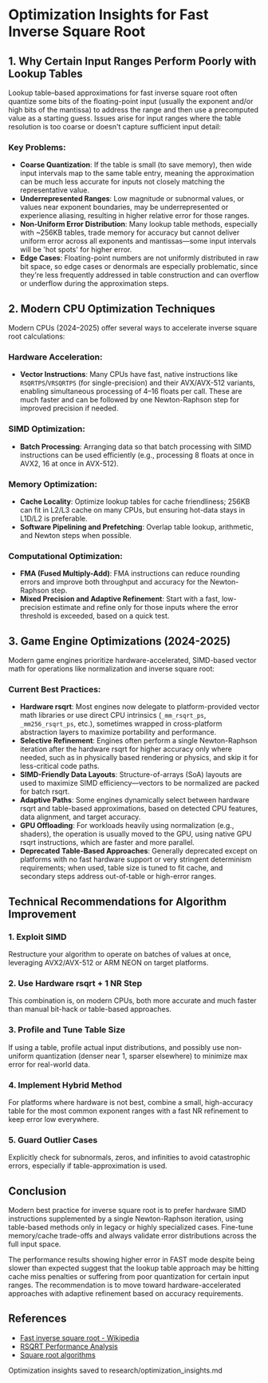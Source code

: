 # Optimization Insights for Fast Inverse Square Root

## 1. Why Certain Input Ranges Perform Poorly with Lookup Tables

Lookup table–based approximations for fast inverse square root often quantize some bits of the floating-point input (usually the exponent and/or high bits of the mantissa) to address the range and then use a precomputed value as a starting guess. Issues arise for input ranges where the table resolution is too coarse or doesn't capture sufficient input detail:

### Key Problems:
- **Coarse Quantization**: If the table is small (to save memory), then wide input intervals map to the same table entry, meaning the approximation can be much less accurate for inputs not closely matching the representative value.
- **Underrepresented Ranges**: Low magnitude or subnormal values, or values near exponent boundaries, may be underrepresented or experience aliasing, resulting in higher relative error for those ranges.
- **Non-Uniform Error Distribution**: Many lookup table methods, especially with ~256KB tables, trade memory for accuracy but cannot deliver uniform error across all exponents and mantissas—some input intervals will be 'hot spots' for higher error.
- **Edge Cases**: Floating-point numbers are not uniformly distributed in raw bit space, so edge cases or denormals are especially problematic, since they're less frequently addressed in table construction and can overflow or underflow during the approximation steps.

## 2. Modern CPU Optimization Techniques

Modern CPUs (2024–2025) offer several ways to accelerate inverse square root calculations:

### Hardware Acceleration:
- **Vector Instructions**: Many CPUs have fast, native instructions like `RSQRTPS`/`VRSQRTPS` (for single-precision) and their AVX/AVX-512 variants, enabling simultaneous processing of 4–16 floats per call. These are much faster and can be followed by one Newton-Raphson step for improved precision if needed.

### SIMD Optimization:
- **Batch Processing**: Arranging data so that batch processing with SIMD instructions can be used efficiently (e.g., processing 8 floats at once in AVX2, 16 at once in AVX-512).

### Memory Optimization:
- **Cache Locality**: Optimize lookup tables for cache friendliness; 256KB can fit in L2/L3 cache on many CPUs, but ensuring hot-data stays in L1D/L2 is preferable.
- **Software Pipelining and Prefetching**: Overlap table lookup, arithmetic, and Newton steps when possible.

### Computational Optimization:
- **FMA (Fused Multiply-Add)**: FMA instructions can reduce rounding errors and improve both throughput and accuracy for the Newton-Raphson step.
- **Mixed Precision and Adaptive Refinement**: Start with a fast, low-precision estimate and refine only for those inputs where the error threshold is exceeded, based on a quick test.

## 3. Game Engine Optimizations (2024-2025)

Modern game engines prioritize hardware-accelerated, SIMD-based vector math for operations like normalization and inverse square root:

### Current Best Practices:
- **Hardware rsqrt**: Most engines now delegate to platform-provided vector math libraries or use direct CPU intrinsics (`_mm_rsqrt_ps`, `_mm256_rsqrt_ps`, etc.), sometimes wrapped in cross-platform abstraction layers to maximize portability and performance.
- **Selective Refinement**: Engines often perform a single Newton-Raphson iteration after the hardware rsqrt for higher accuracy only where needed, such as in physically based rendering or physics, and skip it for less-critical code paths.
- **SIMD-Friendly Data Layouts**: Structure-of-arrays (SoA) layouts are used to maximize SIMD efficiency—vectors to be normalized are packed for batch rsqrt.
- **Adaptive Paths**: Some engines dynamically select between hardware rsqrt and table-based approximations, based on detected CPU features, data alignment, and target accuracy.
- **GPU Offloading**: For workloads heavily using normalization (e.g., shaders), the operation is usually moved to the GPU, using native GPU rsqrt instructions, which are faster and more parallel.
- **Deprecated Table-Based Approaches**: Generally deprecated except on platforms with no fast hardware support or very stringent determinism requirements; when used, table size is tuned to fit cache, and secondary steps address out-of-table or high-error ranges.

## Technical Recommendations for Algorithm Improvement

### 1. Exploit SIMD
Restructure your algorithm to operate on batches of values at once, leveraging AVX2/AVX-512 or ARM NEON on target platforms.

### 2. Use Hardware rsqrt + 1 NR Step
This combination is, on modern CPUs, both more accurate and much faster than manual bit-hack or table-based approaches.

### 3. Profile and Tune Table Size
If using a table, profile actual input distributions, and possibly use non-uniform quantization (denser near 1, sparser elsewhere) to minimize max error for real-world data.

### 4. Implement Hybrid Method
For platforms where hardware is not best, combine a small, high-accuracy table for the most common exponent ranges with a fast NR refinement to keep error low everywhere.

### 5. Guard Outlier Cases
Explicitly check for subnormals, zeros, and infinities to avoid catastrophic errors, especially if table-approximation is used.

## Conclusion

Modern best practice for inverse square root is to prefer hardware SIMD instructions supplemented by a single Newton-Raphson iteration, using table-based methods only in legacy or highly specialized cases. Fine-tune memory/cache trade-offs and always validate error distributions across the full input space.

The performance results showing higher error in FAST mode despite being slower than expected suggest that the lookup table approach may be hitting cache miss penalties or suffering from poor quantization for certain input ranges. The recommendation is to move toward hardware-accelerated approaches with adaptive refinement based on accuracy requirements.

## References
- [Fast inverse square root - Wikipedia](https://en.wikipedia.org/wiki/Fast_inverse_square_root)
- [RSQRT Performance Analysis](https://hllmn.net/blog/2023-04-20_rsqrt/)
- [Square root algorithms](https://en.wikipedia.org/wiki/Square_root_algorithms)

Optimization insights saved to research/optimization_insights.md